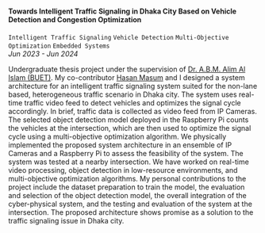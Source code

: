 #### **Towards Intelligent Traffic Signaling in Dhaka City Based on Vehicle Detection and Congestion Optimization**

`Intelligent Traffic Signaling` `Vehicle Detection` `Multi-Objective Optimization` `Embedded Systems` <br>
_Jun 2023 - Jun 2024_

Undergraduate thesis project under the supervision of [Dr. A.B.M. Alim Al Islam (BUET)](https://scholar.google.com/citations?user=K-AIPzQAAAAJ&hl=en). My co-contributor [Hasan Masum](https://hmasum52.github.io/) and I designed a system architecture for an intelligent traffic signaling system suited for the non-lane based, heterogeneous traffic scenario in Dhaka city. The system uses real-time traffic video feed to detect vehicles and optimizes the signal cycle accordingly. In brief, traffic data is collected as video feed from IP Cameras. The selected object detection model deployed in the Raspberry Pi counts the vehicles at the intersection, which are then used to optimize the signal cycle using a multi-objective optimization algorithm. We physically implemented the proposed system architecture in an ensemble of IP Cameras and a Raspberry Pi to assess the feasibility of the system. The system was tested at a nearby intersection. We have worked on real-time video processing, object detection in low-resource environments, and multi-objective optimization algorithms. My personal contributions to the project include the dataset preparation to train the model, the evaluation and selection of the object detection model, the overall integration of the cyber-physical system, and the testing and evaluation of the system at the intersection. The proposed architecture shows promise as a solution to the traffic signaling issue in Dhaka city.

